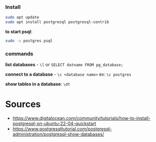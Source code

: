 ### Install

```bash
sudo apt update
sudo apt install postgresql postgresql-contrib
```

**to start psql**:
```bash
sudo -u postgres psql
```


### commands

**list databases** - `\l` or `SELECT datname FROM pg_database;`

**connect to a database** - `\c <database name>` ex: `\c postgres`

**show tables in a database**: `\dt`



# Sources

- https://www.digitalocean.com/community/tutorials/how-to-install-postgresql-on-ubuntu-22-04-quickstart
- https://www.postgresqltutorial.com/postgresql-administration/postgresql-show-databases/